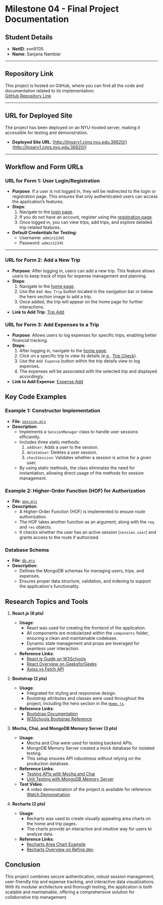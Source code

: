 # Milestone 04 - Final Project Documentation

## Student Details
- **NetID**: svn9705  
- **Name**: Sanjana Nambiar  

---

## Repository Link  
This project is hosted on GitHub, where you can find all the code and documentation related to its implementation:  
[GitHub Repository Link](https://github.com/nyu-csci-ua-0467-001-002-fall-2024/final-project-Sanjana-Nambiar/tree/master)  

---

## URL for Deployed Site  
The project has been deployed on an NYU-hosted server, making it accessible for testing and demonstration.  
- **Deployed Site URL**: [http://linserv1.cims.nyu.edu:36620/](http://linserv1.cims.nyu.edu:36620/)  

---

## Workflow and Form URLs  

### URL for Form 1: User Login/Registration  
- **Purpose**: If a user is not logged in, they will be redirected to the login or registration page. This ensures that only authenticated users can access the application’s features.  
- **Steps**:  
  1. Navigate to the [login page](http://linserv1.cims.nyu.edu:36620/login).  
  2. If you do not have an account, register using the [registration page](http://linserv1.cims.nyu.edu:36620/register).  
  3. Once logged in, you can view trips, add trips, and explore detailed trip-related features.  
- **Default Credentials for Testing**:  
  - Username: `admin12345`  
  - Password: `admin12345`  

---

### URL for Form 2: Add a New Trip  
- **Purpose**: After logging in, users can add a new trip. This feature allows users to keep track of trips for expense management and planning.  
- **Steps**:  
  1. Navigate to the [home page](http://linserv1.cims.nyu.edu:36620/).  
  2. Use the `Add New Trip` button located in the navigation bar or below the hero section image to add a trip.  
  3. Once added, the trip will appear on the home page for further interactions.  
- **Link to Add Trip**: [Trip Add](http://linserv1.cims.nyu.edu:36620/trip/add)  

### URL for Form 3: Add Expenses to a Trip  
- **Purpose**: Allows users to log expenses for specific trips, enabling better financial tracking.  
- **Steps**:  
  1. After logging in, navigate to the [home page](http://linserv1.cims.nyu.edu:36620/).  
  2. Click on a specific trip to view its details (e.g., [Trip Check](http://linserv1.cims.nyu.edu:36620/trip/trip-check)).  
  3. Use the `Add Expense` button within the trip details view to log expenses.  
  4. The expenses will be associated with the selected trip and displayed accordingly.  
- **Link to Add Expense**: [Expense Add](http://linserv1.cims.nyu.edu:36620/trip/trip-check/add-expense)  


## Key Code Examples  

### Example 1: Constructor Implementation  
- **File**: [`session.mjs`](https://github.com/nyu-csci-ua-0467-001-002-fall-2024/final-project-Sanjana-Nambiar/blob/master/backend/src/session.mjs)  
- **Description**:  
  - Implements a `SessionManager` class to handle user sessions efficiently.  
  - Includes three static methods:
    1. `addUser`: Adds a user to the session.  
    2. `deleteUser`: Deletes a user session.  
    3. `checkSession`: Validates whether a session is active for a given user.  
  - By using static methods, the class eliminates the need for instantiation, allowing direct usage of the methods for session management.  

### Example 2: Higher-Order Function (HOF) for Authorization  
- **File**: [`app.mjs`](https://github.com/nyu-csci-ua-0467-001-002-fall-2024/final-project-Sanjana-Nambiar/blob/0389886daf58024b834b8f59527b6419e128fd6e/backend/src/app.mjs#L44)  
- **Description**:  
  - A Higher-Order Function (HOF) is implemented to ensure route authorization.  
  - The HOF takes another function as an argument, along with the `req` and `res` objects.  
  - It checks whether the user has an active session (`session.user`) and grants access to the route if authorized.  

### Database Schema  
- **File**: [`db.mjs`](https://github.com/nyu-csci-ua-0467-001-002-fall-2024/final-project-Sanjana-Nambiar/blob/0389886daf58024b834b8f59527b6419e128fd6e/backend/src/db.mjs)  
- **Description**:  
  - Defines the MongoDB schemas for managing users, trips, and expenses.  
  - Ensures proper data structure, validation, and indexing to support the application's functionality.  

## Research Topics and Tools  

1. **React.js (6 pts)**  
   - **Usage**:  
     - React was used for creating the frontend of the application.  
     - All components are modularized within the `components` folder, ensuring a clean and maintainable codebase.  
     - Dynamic state management and props are leveraged for seamless user interaction.  
   - **Reference Links**:  
     - [React.js Guide on W3Schools](https://www.w3schools.com/react/)  
     - [React Overview on GeeksforGeeks](https://www.geeksforgeeks.org/react/)  
     - [Axios vs Fetch API](https://medium.com/@johnnyJK/axios-vs-fetch-api-selecting-the-right-tool-for-http-requests-ecb14e39e285)  

2. **Bootstrap (2 pts)**  
   - **Usage**:  
     - Integrated for styling and responsive design.  
     - Bootstrap attributes and classes were used throughout the project, including the hero section in the [`Home.js`](https://github.com/nyu-csci-ua-0467-001-002-fall-2024/final-project-Sanjana-Nambiar/blob/0389886daf58024b834b8f59527b6419e128fd6e/frontend/src/components/Home.js#L64).  
   - **Reference Links**:  
     - [Bootstrap Documentation](https://getbootstrap.com/docs/5.3/getting-started/introduction/)  
     - [W3Schools Bootstrap Reference](https://www.w3schools.com/bootstrap/bootstrap_ref_all_classes.asp)  


3. **Mocha, Chai, and MongoDB Memory Server (3 pts)**  
   - **Usage**:  
     - Mocha and Chai were used for testing backend APIs.  
     - MongoDB Memory Server created a mock database for isolated testing.  
     - This setup ensures API robustness without relying on the production database.  
   - **Reference Links**:  
     - [Testing APIs with Mocha and Chai](https://www.digitalocean.com/community/tutorials/test-a-node-restful-api-with-mocha-and-chai)  
     - [Unit Testing with MongoDB Memory Server](https://dev.to/pawel/unit-testing-node-js-rest-api-mongodb-with-mocha-1f35) 
    - **Test Video**: 
      - A video demonstration of the project is available for reference:  [Watch Demonstration](https://www.youtube.com/shorts/ZzmffnUgroU)  

4. **Recharts (2 pts)**  
   - **Usage**:  
     - Recharts was used to create visually appealing area charts on the home and trip pages.  
     - The charts provide an interactive and intuitive way for users to analyze data.  
   - **Reference Links**:  
     - [Recharts Area Chart Example](https://recharts.org/en-US/examples/SimpleAreaChart)  
     - [Recharts Overview on Refine.dev](https://refine.dev/blog/recharts/#create-area-chart-using-recharts)  

## Conclusion  

This project combines secure authentication, robust session management, user-friendly trip and expense tracking, and interactive data visualizations. With its modular architecture and thorough testing, the application is both scalable and maintainable, offering a comprehensive solution for collaborative trip management.  


